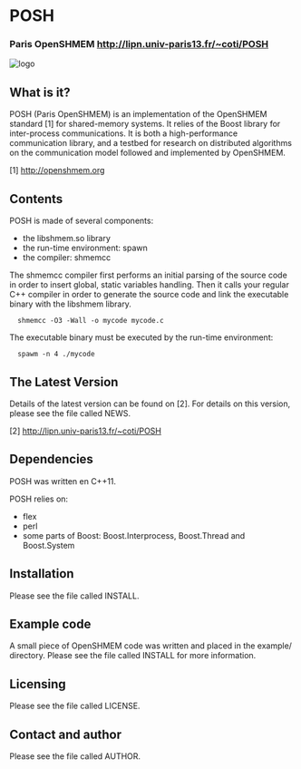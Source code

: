 # POSH
### Paris OpenSHMEM http://lipn.univ-paris13.fr/~coti/POSH

![logo](https://raw.github.com/coti/POSH/master/img/logo_paris_open_shmem.png)

## What is it?

POSH (Paris OpenSHMEM) is an implementation of the OpenSHMEM standard [1] for 
shared-memory systems. It relies of the Boost library for inter-process 
communications. It is both a high-performance communication library, and a 
testbed for research on distributed algorithms on the communication model 
followed and implemented by OpenSHMEM.

[1] http://openshmem.org

## Contents

POSH is made of several components:
- the libshmem.so library
- the run-time environment: spawn
- the compiler: shmemcc

The shmemcc compiler first performs an initial parsing of the source code in 
order to insert global, static variables handling. Then it calls your regular 
C++ compiler in order to generate the source code and link the executable binary 
with the libshmem library.

```
  shmemcc -O3 -Wall -o mycode mycode.c
```

The executable binary must be executed by the run-time environment:
```
  spawm -n 4 ./mycode
```

## The Latest Version

Details of the latest version can be found on [2]. For details on this version, 
please see the file called NEWS.

[2] http://lipn.univ-paris13.fr/~coti/POSH

## Dependencies 

POSH was written en C++11. 

POSH relies on:
- flex
- perl
- some parts of Boost: Boost.Interprocess, Boost.Thread and Boost.System

## Installation

Please see the file called INSTALL.

## Example code

A small piece of OpenSHMEM code was written and placed in the example/ directory.
Please see the file called INSTALL for more information.

## Licensing

Please see the file called LICENSE.

## Contact and author

Please see the file called AUTHOR.